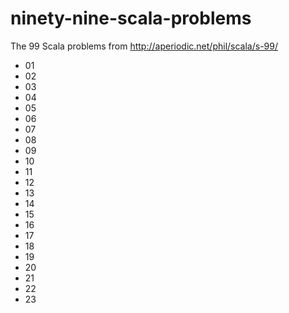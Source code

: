 # ninety-nine-scala-problems
The 99 Scala problems from http://aperiodic.net/phil/scala/s-99/

* 01
* 02
* 03
* 04
* 05
* 06
* 07
* 08
* 09
* 10
* 11
* 12
* 13
* 14
* 15
* 16
* 17
* 18
* 19
* 20
* 21
* 22
* 23
